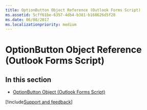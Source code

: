 ```yaml
---
title: OptionButton Object Reference (Outlook Forms Script)
ms.assetid: 5cff61be-6357-4db4-b381-b168626d5f28
ms.date: 06/08/2017
ms.localizationpriority: medium
---
```



# OptionButton Object Reference (Outlook Forms Script)

## In this section


- [OptionButton Object (Outlook Forms Script)](Outlook.optionbutton.md)
    


[!include[Support and feedback](~/includes/feedback-boilerplate.md)]